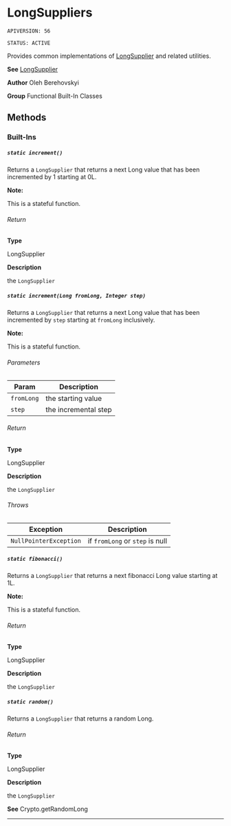 # LongSuppliers

`APIVERSION: 56`

`STATUS: ACTIVE`

Provides common implementations of [LongSupplier](/docs/Functional-Abstract-Classes/LongSupplier.md) and related utilities.


**See** [LongSupplier](/docs/Functional-Abstract-Classes/LongSupplier.md)


**Author** Oleh Berehovskyi


**Group** Functional Built-In Classes

## Methods
### Built-Ins
##### `static increment()`

Returns a `LongSupplier` that returns a next Long value that has been incremented by 1 starting at 0L. <p><strong>Note: </strong></p> <p>This is a stateful function.</p>

###### Return

**Type**

LongSupplier

**Description**

the `LongSupplier`

##### `static increment(Long fromLong, Integer step)`

Returns a `LongSupplier` that returns a next Long value that has been incremented by `step` starting at `fromLong` inclusively. <p><strong>Note: </strong></p> <p>This is a stateful function.</p>

###### Parameters
|Param|Description|
|---|---|
|`fromLong`|the starting value|
|`step`|the incremental step|

###### Return

**Type**

LongSupplier

**Description**

the `LongSupplier`

###### Throws
|Exception|Description|
|---|---|
|`NullPointerException`|if `fromLong` or `step` is null|

##### `static fibonacci()`

Returns a `LongSupplier` that returns a next fibonacci Long value starting at 1L. <p><strong>Note: </strong></p> <p>This is a stateful function.</p>

###### Return

**Type**

LongSupplier

**Description**

the `LongSupplier`

##### `static random()`

Returns a `LongSupplier` that returns a random Long.

###### Return

**Type**

LongSupplier

**Description**

the `LongSupplier`


**See** Crypto.getRandomLong

---
